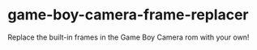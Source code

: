 # game-boy-camera-frame-replacer
Replace the built-in frames in the Game Boy Camera rom with your own!
